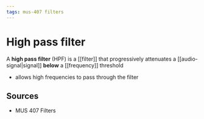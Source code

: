 ```yaml
---
tags: mus-407 filters
---
```


# High pass filter

A **high pass filter** (HPF) is a [[filter]] that progressively attenuates a [[audio-signal|signal]] **below** a [[frequency]] threshold

- allows high frequencies to pass through the filter

## Sources

- MUS 407 Filters
